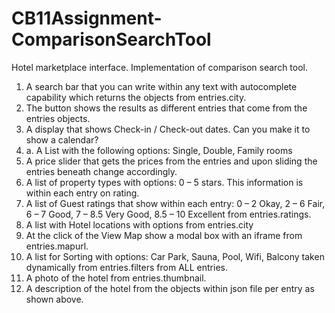 # CB11Assignment-ComparisonSearchTool
Hotel marketplace interface. Implementation  of comparison  search tool.

1. A search bar that you can write within any text with autocomplete capability which returns the objects from entries.city.
2. The button shows the results as different entries that come from the entries objects.
3. A display that shows Check-in / Check-out dates. Can you make it to show a calendar? 
3. a. A List with the following options: Single, Double, Family rooms 
4. A price slider that gets the prices from the entries and upon sliding the entries beneath change accordingly.
5. A list of property types with options: 0 – 5 stars. This information is within each entry on rating.
6. A list of Guest ratings that show within each entry: 
   0 – 2 Okay, 2 – 6 Fair, 6 – 7 Good, 7 – 8.5 Very Good, 8.5 – 10 Excellent from entries.ratings.
7. A list with Hotel locations with options from entries.city 
8. At the click of the View Map show a modal box with an iframe from entries.mapurl.
9. A list for Sorting with options: Car Park, Sauna, Pool, Wifi, Balcony taken dynamically from entries.filters from ALL entries.
10. A photo of the hotel from entries.thumbnail.
11. A description of the hotel from the objects within json file per entry as shown above.
